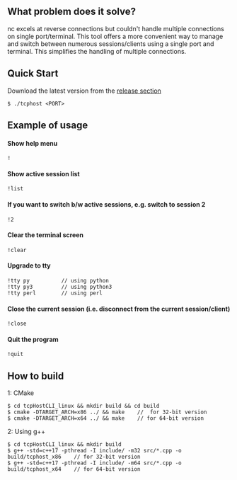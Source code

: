 ## What problem does it solve?
nc excels at reverse connections but couldn't handle multiple connections on single port/terminal. This tool offers a more convenient way to manage and switch between numerous sessions/clients using a single port and terminal.
This simplifies the handling of multiple connections.

## Quick Start
Download the latest version from the [release section](https://github.com/tajiknomi/tcpHostCLI_linux/releases)
```
$ ./tcphost <PORT>
```

## Example of usage
#### Show help menu
```
!
```
#### Show active session list
```
!list
```
#### If you want to switch b/w active sessions, e.g. switch to session 2
```
!2
```
#### Clear the terminal screen
```
!clear
```
#### Upgrade to tty
```
!tty py          // using python
!tty py3         // using python3
!tty perl        // using perl
```
#### Close the current session (i.e. disconnect from the current session/client)
```
!close
```
#### Quit the program
```
!quit
```

## How to build
1: CMake
```
$ cd tcpHostCLI_linux && mkdir build && cd build
$ cmake -DTARGET_ARCH=x86 ../ && make    //  for 32-bit version
$ cmake -DTARGET_ARCH=x64 ../ && make    // for 64-bit version
```
2: Using g++
```
$ cd tcpHostCLI_linux && mkdir build
$ g++ -std=c++17 -pthread -I include/ -m32 src/*.cpp -o build/tcphost_x86    // for 32-bit version
$ g++ -std=c++17 -pthread -I include/ -m64 src/*.cpp -o build/tcphost_x64    // for 64-bit version
```



